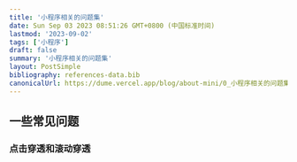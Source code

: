 ```yaml
---
title: '小程序相关的问题集'
date: Sun Sep 03 2023 08:51:26 GMT+0800 (中国标准时间)
lastmod: '2023-09-02'
tags: ['小程序']
draft: false
summary: '小程序相关的问题集'
layout: PostSimple
bibliography: references-data.bib
canonicalUrl: https://dume.vercel.app/blog/about-mini/0_小程序相关的问题集
---
```


## 一些常见问题

### 点击穿透和滚动穿透
